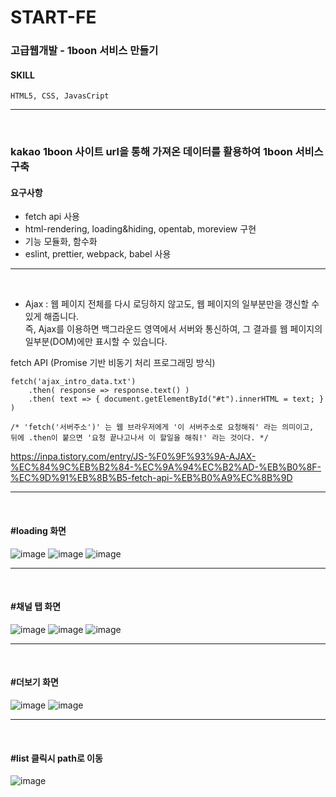 START-FE
=============
### 고급웹개발 - 1boon 서비스 만들기

#### SKILL  
`HTML5, CSS, JavasCript`

-------------
<br />

### kakao 1boon 사이트 url을 통해 가져온 데이터를 활용하여 1boon 서비스 구축
#### 요구사항
- fetch api 사용
- html-rendering, loading&hiding, opentab, moreview 구현
- 기능 모듈화, 함수화
- eslint, prettier, webpack, babel 사용

-------------
<br />

* Ajax : 웹 페이지 전체를 다시 로딩하지 않고도, 웹 페이지의 일부분만을 갱신할 수 있게 해줍니다.  
즉, Ajax를 이용하면 백그라운드 영역에서 서버와 통신하여, 그 결과를 웹 페이지의 일부분(DOM)에만 표시할 수 있습니다.  

fetch API (Promise 기반 비동기 처리 프로그래밍 방식)
```
fetch('ajax_intro_data.txt')
    .then( response => response.text() )
    .then( text => { document.getElementById("#t").innerHTML = text; } )

/* 'fetch('서버주소')' 는 웹 브라우저에게 '이 서버주소로 요청해줘' 라는 의미이고, 
뒤에 .then이 붙으면 '요청 끝나고나서 이 할일을 해줘!' 라는 것이다. */
```

https://inpa.tistory.com/entry/JS-%F0%9F%93%9A-AJAX-%EC%84%9C%EB%B2%84-%EC%9A%94%EC%B2%AD-%EB%B0%8F-%EC%9D%91%EB%8B%B5-fetch-api-%EB%B0%A9%EC%8B%9D
<br />

-------------

<br />

####  #loading 화면
![image](https://user-images.githubusercontent.com/44343908/86257923-262bae80-bbf5-11ea-8eec-04f0a24a05f4.png)
![image](https://user-images.githubusercontent.com/44343908/86260180-e6b29180-bbf7-11ea-8f4a-e8d7052cd5c4.png)
![image](https://user-images.githubusercontent.com/44343908/86260221-f4681700-bbf7-11ea-8a65-0dca0806dc9a.png)

-------------
<br />

####  #채널 탭 화면
![image](https://user-images.githubusercontent.com/44343908/86258148-74d94880-bbf5-11ea-8008-4d1ac82fdf2d.png)
![image](https://user-images.githubusercontent.com/44343908/86258305-a3efba00-bbf5-11ea-87b8-9dc5d530407b.png)
![image](https://user-images.githubusercontent.com/44343908/86258063-57a47a00-bbf5-11ea-88d9-e0a77a895719.png)

-------------
<br />

####  #더보기 화면
![image](https://user-images.githubusercontent.com/44343908/86258604-f3ce8100-bbf5-11ea-83c8-a9dd06cc868e.png)
![image](https://user-images.githubusercontent.com/44343908/86258618-f92bcb80-bbf5-11ea-9638-da3898e33fa7.png)

-------------
<br />

####  #list 클릭시 path로 이동
![image](https://user-images.githubusercontent.com/44343908/86259463-01d0d180-bbf7-11ea-8de4-a263b78b1ab4.png)

